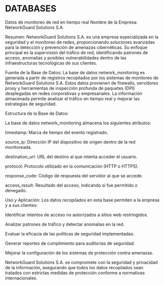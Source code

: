 # DATABASES
Datos de monitoreo de red en tiempo real
Nombre de la Empresa: NetworkGuard Solutions S.A.

Resumen:
NetworkGuard Solutions S.A. es una empresa especializada en la seguridad y el monitoreo de redes, proporcionando soluciones avanzadas para la detección y prevención de amenazas cibernéticas. Su enfoque principal es la supervisión del tráfico de red, identificando patrones de acceso, anomalías y posibles vulnerabilidades dentro de las infraestructuras tecnológicas de sus clientes.

Fuente de la Base de Datos:
La base de datos network_monitoring es generada a partir de registros recopilados por los sistemas de monitoreo de NetworkGuard Solutions S.A. Estos datos provienen de firewalls, servidores proxy y herramientas de inspección profunda de paquetes (DPI) desplegadas en redes corporativas y empresariales. La información almacenada permite analizar el tráfico en tiempo real y mejorar las estrategias de seguridad.

Estructura de la Base de Datos:

La base de datos network_monitoring almacena los siguientes atributos:

timestamp: Marca de tiempo del evento registrado.

source_ip: Dirección IP del dispositivo de origen dentro de la red monitoreada.

destination_url: URL del destino al que intenta acceder el usuario.

protocol: Protocolo utilizado en la comunicación (HTTP o HTTPS).

response_code: Código de respuesta del servidor al que se accede.

access_result: Resultado del acceso, indicando si fue permitido o denegado.

Uso y Aplicación:
Los datos recopilados en esta base permiten a la empresa y a sus clientes:

Identificar intentos de acceso no autorizados a sitios web restringidos.

Analizar patrones de tráfico y detectar anomalías en la red.

Evaluar la eficacia de las políticas de seguridad implementadas.

Generar reportes de cumplimiento para auditorías de seguridad.

Mejorar la configuración de los sistemas de protección contra amenazas.

NetworkGuard Solutions S.A. se compromete con la seguridad y privacidad de la información, asegurando que todos los datos recopilados sean tratados con estrictas medidas de protección conforme a normativas internacionales.

